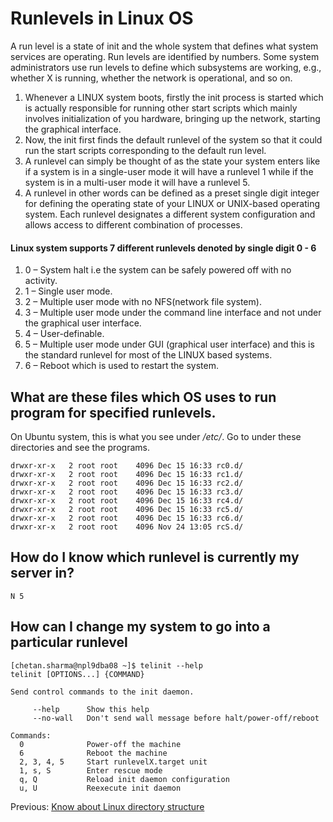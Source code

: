 # Runlevels in Linux OS
A run level is a state of init and the whole system that defines what system services are operating. Run levels are identified by numbers. Some system administrators use run levels to define which subsystems are working, e.g., whether X is running, whether the network is operational, and so on.  
1. Whenever a LINUX system boots, firstly the init process is started which is actually responsible for running other start scripts which mainly involves initialization of you hardware, bringing up the network, starting the graphical interface.
2. Now, the init first finds the default runlevel of the system so that it could run the start scripts corresponding to the default run level.
3. A runlevel can simply be thought of as the state your system enters like if a system is in a single-user mode it will have a runlevel 1 while if the system is in a multi-user mode it will have a runlevel 5.
4. A runlevel in other words can be defined as a preset single digit integer for defining the operating state of your LINUX or UNIX-based operating system. Each runlevel designates a different system configuration and allows access to different combination of processes.

#### Linux system supports 7 different runlevels denoted by single digit 0 - 6
1. 0 – System halt i.e the system can be safely powered off with no activity.
2. 1 – Single user mode.
3. 2 – Multiple user mode with no NFS(network file system).
4. 3 – Multiple user mode under the command line interface and not under the graphical user interface.
5. 4 – User-definable.
6. 5 – Multiple user mode under GUI (graphical user interface) and this is the standard runlevel for most of the LINUX based systems.
7. 6 – Reboot which is used to restart the system.

## What are these files which OS uses to run program for specified runlevels.
On Ubuntu system, this is what you see under */etc/*. Go to under these directories and see the programs.
```
drwxr-xr-x   2 root root    4096 Dec 15 16:33 rc0.d/
drwxr-xr-x   2 root root    4096 Dec 15 16:33 rc1.d/
drwxr-xr-x   2 root root    4096 Dec 15 16:33 rc2.d/
drwxr-xr-x   2 root root    4096 Dec 15 16:33 rc3.d/
drwxr-xr-x   2 root root    4096 Dec 15 16:33 rc4.d/
drwxr-xr-x   2 root root    4096 Dec 15 16:33 rc5.d/
drwxr-xr-x   2 root root    4096 Dec 15 16:33 rc6.d/
drwxr-xr-x   2 root root    4096 Nov 24 13:05 rcS.d/
```

## How do I know which runlevel is currently my server in?
```chetan@99devops:/run$ runlevel 
N 5
```

## How can I change my system to go into a particular **runlevel**
```
[chetan.sharma@npl9dba08 ~]$ telinit --help
telinit [OPTIONS...] {COMMAND}

Send control commands to the init daemon.

     --help      Show this help
     --no-wall   Don't send wall message before halt/power-off/reboot

Commands:
  0              Power-off the machine
  6              Reboot the machine
  2, 3, 4, 5     Start runlevelX.target unit
  1, s, S        Enter rescue mode
  q, Q           Reload init daemon configuration
  u, U           Reexecute init daemon
```

Previous: [Know about Linux directory structure](directotry-structure.md)
